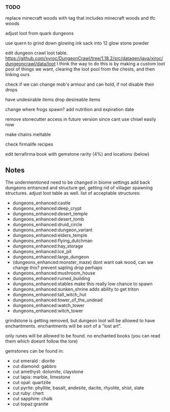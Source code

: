 ### TODO

replace minecraft woods with tag that includes minecraft woods and tfc woods

adjust loot from quark dungeons

use quern to grind down glowing ink sack into 12 glow stone powder

edit dungeon crawl loot table. https://github.com/xyroc/DungeonCrawl/tree/1.18.2/src/datagen/java/xiroc/dungeoncrawl/data/loot
I think the way to do this is by making a custom loot pool of things we want, clearing the loot pool from the chests, and then linking ours

check if we can change mob's armour and can hold, if not disable their drops

have undesirable items drop desireable items

change where frogs spawn? add nutrition and expiration date

remove stonecutter access in future version since cant use chisel easily now

make chains meltable

check firmalife recipes

edit terrafirma book with gemstone rarity (4%) and locations (below)

## Notes

The undermentioned need to be changed in biome settings
add back dungeons enhanced and structure gel, getting rid of villager spawning structures. adjust loot table as well. list of acceptable structures:
* dungeons_enhanced:castle
* dungeons_enhanced:deep_crypt
* dungeons_enhanced:desert_temple
* dungeons_enhanced:desert_tomb
* dungeons_enhanced:druid_circle
* dungeons_enhanced:dungeon_variant
* dungeons_enhanced:elders_temple
* dungeons_enhanced:flying_dutchman
* dungeons_enhanced:hay_storage
* dungeons_enhanced:ice_pit
* dungeons_enhanced:large_dungeon
* (dungeons_enhanced:monster_maze) dont want oak wood, can we change this? prevent sapling drop perhaps
* dungeons_enhanced:mushroom_house
* dungeons_enhanced:ruined_building
* dungeons_enhanced:stables make this really low chance to spawn
* dungeons_enhanced:sunken_shrine adds ability to get triton
* dungeons_enhanced:tall_witch_hut
* dungeons_enhanced:tower_of_the_undead
* dungeons_enhanced:watch_tower
* dungeons_enhanced:witch_tower

grindstone is getting removed, but dungeon loot will be allowed to have enchantments. enchantments will be sort of a "lost art". 

only runes will be allowed to be found. no enchanted books (you can read them which doesnt follow the lore)

gemstones can be found in:
* cut emerald : diorite
* cut diamond: gabbro
* cut amethyst: dolomite, claystone
* cut lapis: marble, limestone
* cut opal: quartzite
* cut pyrite: phyllite, basalt, andesite, dacite, rhyolite, shist, slate
* cut ruby: chert
* cut sapphire: chalk
* cut topaz:granite